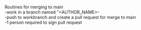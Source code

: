 Routines for merging to main  
  -work in a branch named "<AUTHOR_NAME>-<WORK-DESCRIPTION>  
  -push to workbranch and create a pull request for merge to main  
  -1 person required to sign pull request  
  
